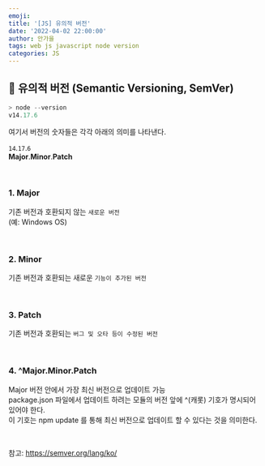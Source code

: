 ```yaml
---
emoji:
title: '[JS] 유의적 버전'
date: '2022-04-02 22:00:00'
author: 안가을
tags: web js javascript node version
categories: JS
---
```


## 💙 유의적 버전 (Semantic Versioning, SemVer)

```powershell
> node --version
v14.17.6
```

여기서 버전의 숫자들은 각각 아래의 의미를 나타낸다. <br />

`14`.`17`.`6`<br />
**Major**.**Minor**.**Patch**<br />

<br />

### 1. Major

기존 버전과 호환되지 않는 `새로운 버전` <br />
(예: Windows OS)

<br />

### 2. Minor

기존 버전과 호환되는 새로운 `기능이 추가된 버전`

<br />

### 3. Patch

기존 버전과 호환되는 `버그 및 오타 등이 수정된 버전`

<br />

### 4. ^Major.Minor.Patch

Major 버전 안에서 가장 최신 버전으로 업데이트 가능<br />
package.json 파일에서 업데이트 하려는 모듈의 버전 앞에 ^(캐롯) 기호가 명시되어 있어야 한다.<br />
이 기호는 npm update 를 통해 최신 버전으로 업데이트 할 수 있다는 것을 의미한다.<br />

<br />

참고: https://semver.org/lang/ko/

```toc

```

